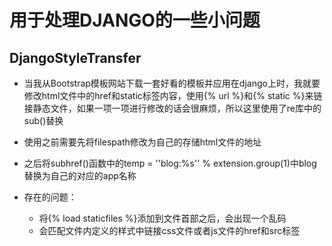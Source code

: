 # 用于处理DJANGO的一些小问题

## DjangoStyleTransfer

* 当我从Bootstrap模板网站下载一套好看的模板并应用在django上时，我就要修改html文件中的href和static标签内容，使用{% url %}和{% static %}来链接静态文件，如果一项一项进行修改的话会很麻烦，所以这里使用了re库中的sub()替换

* 使用之前需要先将filespath修改为自己的存储html文件的地址

* 之后将subhref()函数中的temp = '\'blog:%s\'' % extension.group(1)中blog替换为自己的对应的app名称

* 存在的问题：
    * 将{% load staticfiles %}添加到文件首部之后，会出现一个乱码
    * 会匹配文件内定义的样式中链接css文件或者js文件的href和src标签